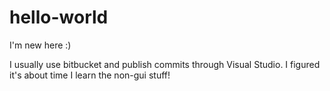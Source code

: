 # hello-world
I'm new here :)

I usually use bitbucket and publish commits through Visual Studio. I figured it's about time I learn the non-gui stuff!
